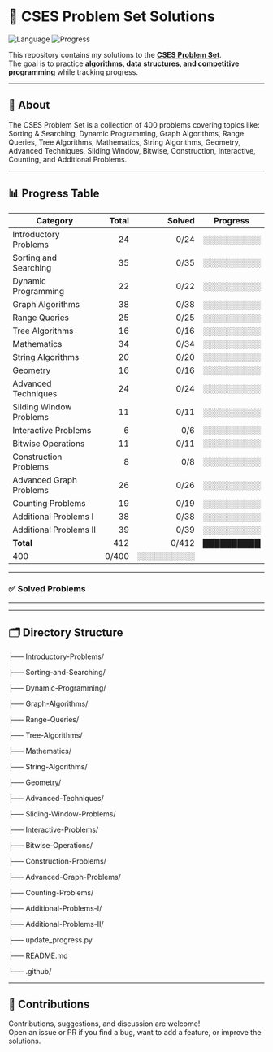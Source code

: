# 🚀 CSES Problem Set Solutions

![Language](https://img.shields.io/badge/language-C++-blue.svg)
![Progress](https://img.shields.io/badge/Progress-0%2F412-brightgreen.svg)

This repository contains my solutions to the **[CSES Problem Set](https://cses.fi/problemset/)**.  
The goal is to practice **algorithms, data structures, and competitive programming** while tracking progress.

---

## 📌 About

The CSES Problem Set is a collection of 400 problems covering topics like:  
Sorting & Searching, Dynamic Programming, Graph Algorithms, Range Queries, Tree Algorithms, Mathematics, String Algorithms, Geometry, Advanced Techniques, Sliding Window, Bitwise, Construction, Interactive, Counting, and Additional Problems.

---

## 📊 Progress Table

| Category                  | Total | Solved | Progress |
|----------------------------|------:|-------:|---------|
| Introductory Problems      | 24   | 0/24   | ░░░░░░░░░░ |
| Sorting and Searching      | 35   | 0/35   | ░░░░░░░░░░ |
| Dynamic Programming        | 22   | 0/22   | ░░░░░░░░░░ |
| Graph Algorithms           | 38   | 0/38   | ░░░░░░░░░░ |
| Range Queries              | 25   | 0/25   | ░░░░░░░░░░ |
| Tree Algorithms            | 16   | 0/16   | ░░░░░░░░░░ |
| Mathematics                | 34   | 0/34   | ░░░░░░░░░░ |
| String Algorithms          | 20   | 0/20   | ░░░░░░░░░░ |
| Geometry                   | 16   | 0/16   | ░░░░░░░░░░ |
| Advanced Techniques        | 24   | 0/24   | ░░░░░░░░░░ |
| Sliding Window Problems    | 11   | 0/11   | ░░░░░░░░░░ |
| Interactive Problems       | 6    | 0/6    | ░░░░░░░░░░ |
| Bitwise Operations         | 11   | 0/11   | ░░░░░░░░░░ |
| Construction Problems      | 8    | 0/8    | ░░░░░░░░░░ |
| Advanced Graph Problems    | 26   | 0/26   | ░░░░░░░░░░ |
| Counting Problems          | 19   | 0/19   | ░░░░░░░░░░ |
| Additional Problems I      | 38   | 0/38   | ░░░░░░░░░░ |
| Additional Problems II     | 39   | 0/39   | ░░░░░░░░░░ |
| **Total**                  | 412  | 0/412  | ██████████ |
|  400  | 0/400  | ░░░░░░░░░░ |

---

### ✅ Solved Problems

---

---

## 🗂️ Directory Structure

├── Introductory-Problems/

├── Sorting-and-Searching/

├── Dynamic-Programming/

├── Graph-Algorithms/

├── Range-Queries/

├── Tree-Algorithms/

├── Mathematics/

├── String-Algorithms/

├── Geometry/

├── Advanced-Techniques/

├── Sliding-Window-Problems/

├── Interactive-Problems/

├── Bitwise-Operations/

├── Construction-Problems/

├── Advanced-Graph-Problems/

├── Counting-Problems/

├── Additional-Problems-I/

├── Additional-Problems-II/

├── update_progress.py

├── README.md

└── .github/

---

## 🙌 Contributions

Contributions, suggestions, and discussion are welcome!  
Open an issue or PR if you find a bug, want to add a feature, or improve the solutions.

